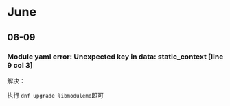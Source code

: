 # June

## 06-09

### Module yaml error: Unexpected key in data: static_context [line 9 col 3]

解决：

执行 `dnf upgrade libmodulemd`即可

